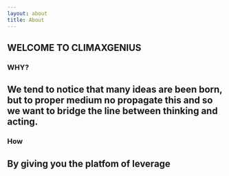 ```yaml
---
layout: about
title: About
---
```


## WELCOME TO CLIMAXGENIUS
### WHY?
## We tend to notice that many ideas are been born, but to proper medium no propagate this and so we want to bridge the line between thinking and acting. 

### How
## By giving you the platfom of leverage

